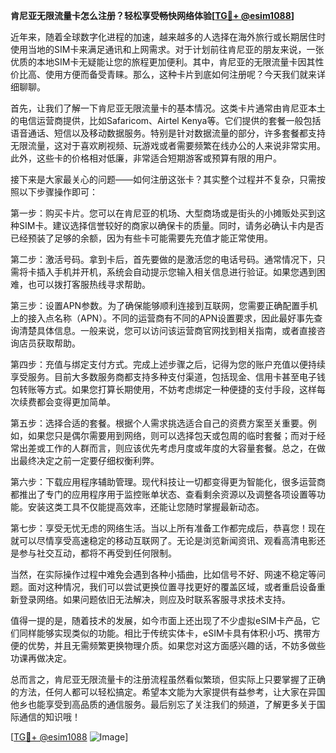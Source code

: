 **肯尼亚无限流量卡怎么注册？轻松享受畅快网络体验[[TG💪+ @esim1088](https://t.me/s/esim1088)]**

近年来，随着全球数字化进程的加速，越来越多的人选择在海外旅行或长期居住时使用当地的SIM卡来满足通讯和上网需求。对于计划前往肯尼亚的朋友来说，一张优质的本地SIM卡无疑能让您的旅程更加便利。其中，肯尼亚的无限流量卡因其性价比高、使用方便而备受青睐。那么，这种卡片到底如何注册呢？今天我们就来详细聊聊。

首先，让我们了解一下肯尼亚无限流量卡的基本情况。这类卡片通常由肯尼亚本土的电信运营商提供，比如Safaricom、Airtel Kenya等。它们提供的套餐一般包括语音通话、短信以及移动数据服务。特别是针对数据流量的部分，许多套餐都支持无限流量，这对于喜欢刷视频、玩游戏或者需要频繁在线办公的人来说非常实用。此外，这些卡的价格相对低廉，非常适合短期游客或预算有限的用户。

接下来是大家最关心的问题——如何注册这张卡？其实整个过程并不复杂，只需按照以下步骤操作即可：

第一步：购买卡片。您可以在肯尼亚的机场、大型商场或是街头的小摊贩处买到这种SIM卡。建议选择信誉较好的商家以确保卡的质量。同时，请务必确认卡内是否已经预装了足够的余额，因为有些卡可能需要先充值才能正常使用。

第二步：激活号码。拿到卡后，首先要做的是激活您的电话号码。通常情况下，只需将卡插入手机并开机，系统会自动提示您输入相关信息进行验证。如果您遇到困难，也可以拨打客服热线寻求帮助。

第三步：设置APN参数。为了确保能够顺利连接到互联网，您需要正确配置手机上的接入点名称（APN）。不同的运营商有不同的APN设置要求，因此最好事先查询清楚具体信息。一般来说，您可以访问该运营商官网找到相关指南，或者直接咨询店员获取帮助。

第四步：充值与绑定支付方式。完成上述步骤之后，记得为您的账户充值以便持续享受服务。目前大多数服务商都支持多种支付渠道，包括现金、信用卡甚至电子钱包转账等方式。如果您打算长期使用，不妨考虑绑定一种便捷的支付手段，这样每次续费都会变得更加简单。

第五步：选择合适的套餐。根据个人需求挑选适合自己的资费方案至关重要。例如，如果您只是偶尔需要用到网络，则可以选择包天或包周的临时套餐；而对于经常出差或工作的人群而言，则应该优先考虑月度或年度的大容量套餐。总之，在做出最终决定之前一定要仔细权衡利弊。

第六步：下载应用程序辅助管理。现代科技让一切都变得更为智能化，很多运营商都推出了专门的应用程序用于监控账单状态、查看剩余资源以及调整各项设置等功能。安装这类工具不仅能提高效率，还能让您随时掌握最新动态。

第七步：享受无忧无虑的网络生活。当以上所有准备工作都完成后，恭喜您！现在就可以尽情享受高速稳定的移动互联网了。无论是浏览新闻资讯、观看高清电影还是参与社交互动，都将不再受到任何限制。

当然，在实际操作过程中难免会遇到各种小插曲，比如信号不好、网速不稳定等问题。面对这种情况，我们可以尝试更换位置寻找更好的覆盖区域，或者重启设备重新登录网络。如果问题依旧无法解决，则应及时联系客服寻求技术支持。

值得一提的是，随着技术的发展，如今市面上还出现了不少虚拟eSIM卡产品，它们同样能够实现类似的功能。相比于传统实体卡，eSIM卡具有体积小巧、携带方便的优势，并且无需频繁更换物理介质。如果您对这方面感兴趣的话，不妨多做些功课再做决定。

总而言之，肯尼亚无限流量卡的注册流程虽然看似繁琐，但实际上只要掌握了正确的方法，任何人都可以轻松搞定。希望本文能为大家提供有益参考，让大家在异国他乡也能享受到高品质的通信服务。最后别忘了关注我们的频道，了解更多关于国际通信的知识哦！

[[TG💪+ @esim1088](https://t.me/s/esim1088) ![Image](https://i.postimg.cc/4NQfJmqS/Snipaste-2025-05-13-00-14-12.png)]